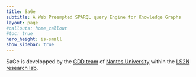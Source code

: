 ```yaml
---
title: SaGe  
subtitle: A Web Preempted SPARQL query Engine for Knowledge Graphs
layout: page
#callouts: home_callout
#toc: true
hero_height: is-small
show_sidebar: true
---
```


SaGe is developped by the [GDD team](https://sites.google.com/site/gddlina/) of [Nantes University](https://english.univ-nantes.fr/universite-de-nantes-welcome-2405740.kjsp?RH=INSTITUTIONNEL_FR&RF=INSTITUTIONNEL_EN) within the [LS2N research lab](https://www.ls2n.fr/?lang=en).
